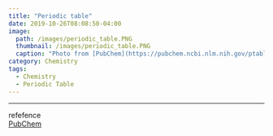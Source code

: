 ```yaml
---
title: "Periodic table"
date: 2019-10-26T08:08:50-04:00
image: 
  path: /images/periodic_table.PNG
  thumbnail: /images/periodic_table.PNG
  caption: "Photo from [PubChem](https://pubchem.ncbi.nlm.nih.gov/ptable/#property=GroupBlock)"
category: Chemistry
tags:
  - Chemistry
  - Periodic Table
---
```


---
refefence  
[PubChem](https://pubchem.ncbi.nlm.nih.gov/ptable/#property=GroupBlock)
